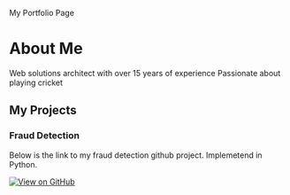 My Portfolio Page

# About Me

Web solutions architect with over 15 years of experience
Passionate about playing cricket

## My Projects

### Fraud Detection
Below is the link to my fraud detection github project. 
Implemetend in Python.

[![View on GitHub](https://img.shields.io/badge/GitHub-View_on_GitHub-blue?logo=GitHub)](https://github.com/wildcats33/FraudDetection)


